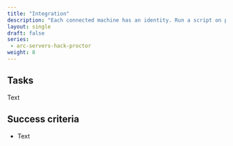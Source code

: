 ```yaml
---
title: "Integration"
description: "Each connected machine has an identity. Run a script on prem that uses Azure Key Vault, Azure Storage and PostgreSQL."
layout: single
draft: false
series:
 - arc-servers-hack-proctor
weight: 8
---
```


## Tasks

Text

## Success criteria

* Text
